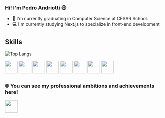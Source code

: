 ### Hi! I'm Pedro Andriotti 😃

- 🌱 I'm currently graduating in Computer Science at CESAR School.
- 💻 I'm currently studying Next.js to specialize in front-end development


## Skills

![Top Langs](https://github-readme-stats.vercel.app/api/top-langs/?username=pedroandriottii&hide_progress=false)

<div>
  <img align="center" height="40" weight="50" src="https://cdn.jsdelivr.net/gh/devicons/devicon@latest/icons/react/react-original-wordmark.svg" />
  <img align="center" height="40" weight="50" src="https://cdn.jsdelivr.net/gh/devicons/devicon@latest/icons/nextjs/nextjs-original-wordmark.svg" />
  <img align="center" height="40" weight="50" src="https://cdn.jsdelivr.net/gh/devicons/devicon/icons/flutter/flutter-original.svg" />
  <img align="center" height="40" weight="50" src="https://cdn.jsdelivr.net/gh/devicons/devicon/icons/python/python-original.svg" />
  <img align="center" height="40" weight="50" src="https://cdn.jsdelivr.net/gh/devicons/devicon/icons/django/django-plain.svg" />
  <img align="center" height="40" weight="50" src="https://cdn.jsdelivr.net/gh/devicons/devicon/icons/html5/html5-original.svg" />
  <img align="center" height="40" weight="50" src="https://cdn.jsdelivr.net/gh/devicons/devicon/icons/css3/css3-original.svg" />
  <img align="center" height="40" weight="50" src="https://cdn.jsdelivr.net/gh/devicons/devicon/icons/java/java-original.svg" />
</div>


##          
### 🌐 You can see my professional ambitions and achievements here!
</div>
  <a href="https://www.linkedin.com/in/pedroandriotti/"><img align="center" height="40" weight="50" src="https://cdn.jsdelivr.net/gh/devicons/devicon/icons/linkedin/linkedin-original.svg" /></a>
<div>

